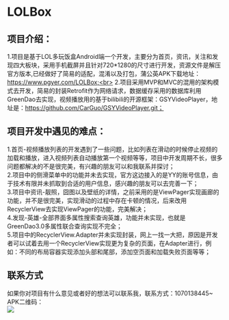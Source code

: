 # LOLBox
## 项目介绍：
1.项目是基于LOL多玩饭盒Android端一个开发，主要分为首页，资讯，关注和发现四大板块，采用手机截屏并且针对720*1280的尺寸进行开发，资源文件是解压官方版本,已经做好了简易的适配，混淆以及打包，蒲公英APK下载地址：https://www.pgyer.com/LOLBox;<br>
2.项目采用MVP和MVC的混用的架构模式去开发，简易的封装Retrofit作为网络请求，数据缓存采用的数据库利用GreenDao去实现，视频播放用的基于bilibili的开源框架：GSYVideoPlayer，地址是：https://github.com/CarGuo/GSYVideoPlayer.git；<br>
## 项目开发中遇见的难点：
1.首页-视频播放列表的开发遇到了一些问题，比如列表在滑动的时候停止视频的加载和播放，进入视频列表自动播放第一个视频等等，项目中开发周期不长，很多问题都解决的不是很完美，有兴趣的朋友可以和我联系并探讨；<br>
2.项目中的侧滑菜单中的功能并未去实现，官方这边接入的是YY的账号信息，由于技术有限并未抓取到合适的用户信息，感兴趣的朋友可以去完善一下；<br>
3.项目中资讯-靓照，囧图以及壁纸的详情，之前采用的是ViewPager实现画廊的功能，并不是很完美，实现滑动的过程中存在卡顿的情况，后来改用RecyclerView去实现ViewPager的功能，完美解决；<br>
4.发现-英雄-全部界面多属性搜索查询英雄，功能并未实现，也就是GreenDao3.0多属性联合查询实现不完全；<br>
5.项目中的RecyclerView.Adapter并未实现封装，网上一找一大把，原因是开发者可以试着去用一个RecyclerView实现更为复杂的页面，在Adapter进行，例如：不同的布局容器实现添加头部和尾部，添加空页面和加载失败页面等等；<br>
## 联系方式
如果你对项目有什么意见或者好的想法可以联系我，联系方式：1070138445~<br>
APK二维码：<br>![](https://github.com/548986/lolbox/raw/master/release/download.png)
